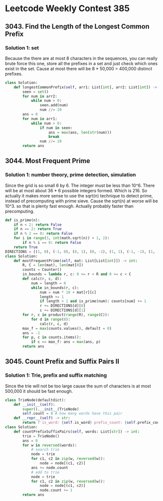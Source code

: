 # Leetcode Weekly Contest 385

## 3043. Find the Length of the Longest Common Prefix

### Solution 1:  set

Because the there are at most 8 characters in the sequences, you can really brute force this one, store all the prefixes in a set and just check which ones exist in the set.  Cause at most there will be 8 * 50,000 = 400,000 distinct prefixes.

```py
class Solution:
    def longestCommonPrefix(self, arr1: List[int], arr2: List[int]) -> int:
        seen = set()
        for num in arr2:
            while num > 0:
                seen.add(num)
                num //= 10
        ans = 0
        for num in arr1:
            while num > 0:
                if num in seen: 
                    ans = max(ans, len(str(num)))
                    break
                num //= 10
        return ans
```

## 3044. Most Frequent Prime

### Solution 1:  number theory, prime detection, simulation

Since the grid is so small 6 by 6.  The integer must be less than 10^6.  There will be at most about 36 * 6 possible integers formed. Which is 216.  So actually it makes more sense to use the sqrt(n) technique to detect prime, instead of precomputing with prime sieve.  Cause the sqrt(n) at worse will be 10^3.  so that is plenty fast enough.  Actually probably faster than precomputing.

```py
def is_prime(n):
    if n < 2: return False
    if n == 2: return True
    if n % 2 == 0: return False
    for i in range(3, int(math.sqrt(n)) + 1, 2):
        if n % i == 0: return False
    return True
DIRECTIONS = [(1, 0), (-1, 0), (0, 1), (0, -1), (1, 1), (-1, -1), (1, -1), (-1, 1)]
class Solution:
    def mostFrequentPrime(self, mat: List[List[int]]) -> int:
        R, C = len(mat), len(mat[0])
        counts = Counter()
        in_bounds = lambda r, c: 0 <= r < R and 0 <= c < C
        def calc(r, c, d):
            num = length = 0
            while in_bounds(r, c):
                num = num * 10 + mat[r][c]
                length += 1
                if length > 1 and is_prime(num): counts[num] += 1
                r += DIRECTIONS[d][0]
                c += DIRECTIONS[d][1]
        for r, c in product(range(R), range(C)):
            for d in range(8):
                calc(r, c, d)
        max_f = max(counts.values(), default = 0)
        ans = -1
        for p, c in counts.items():
            if c == max_f: ans = max(ans, p)
        return ans
```

## 3045. Count Prefix and Suffix Pairs II

### Solution 1:  Trie, prefix and suffix matching

Since the trie will not be too large cause the sum of characters is at most 500,000 it should be fast enough. 

```py
class TrieNode(defaultdict):
    def __init__(self):
        super().__init__(TrieNode)
        self.count = 0 # how many words have this pair
    def __repr__(self) -> str:
        return f'is_word: {self.is_word} prefix_count: {self.prefix_count}, children: {self.keys()}'
class Solution:
    def countPrefixSuffixPairs(self, words: List[str]) -> int:
        trie = TrieNode()
        ans = 0
        for w in reversed(words):
            # search trie
            node = trie
            for c1, c2 in zip(w, reversed(w)):
                node = node[(c1, c2)]
            ans += node.count
            # add to trie
            node = trie
            for c1, c2 in zip(w, reversed(w)):
                node = node[(c1, c2)]
                node.count += 1
        return ans
```